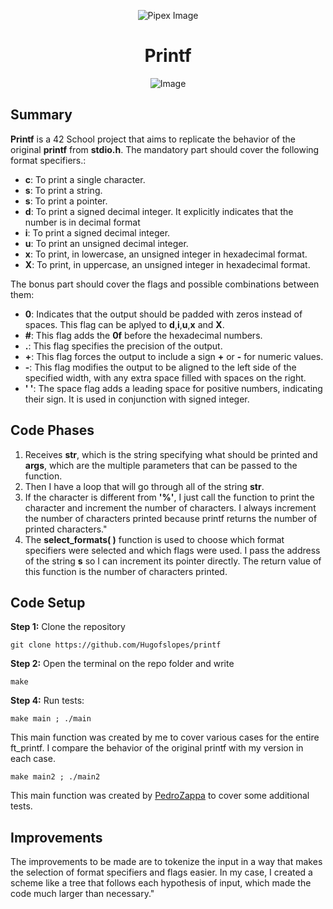 <p align="center">
    <img src="https://www.42porto.com/wp-content/uploads/2024/08/42-Porto-Horizontal.png" alt="Pipex Image" />
</p>
<h1 align="center">Printf</h1>
<p align="center">
    <img src="https://github.com/user-attachments/assets/31d40d19-8a82-4f82-aa23-3303cb741f5f" alt="Image" />
</p>

## Summary
<p>
    <b>Printf</b> is a 42 School project that aims to replicate the behavior of the original <b>printf</b> from <b>stdio.h</b>. The mandatory part should cover the following format specifiers.:
</p>
<ul>
    <li><b>c</b>: To print a single character.</li>
    <li><b>s</b>: To print a string.</li>
    <li><b>s</b>: To print a pointer.</li>
    <li><b>d</b>: To print a signed decimal integer. It explicitly indicates that the number is in decimal format</li>
    <li><b>i</b>: To print a signed decimal integer.</li>
    <li><b>u</b>: To print an unsigned decimal integer.</li>
    <li><b>x</b>: To print, in lowercase, an unsigned integer in hexadecimal format.</li>
    <li><b>X</b>: To print, in uppercase, an unsigned integer in hexadecimal format.</li>
</ul>
<p>
The bonus part should cover the flags and possible combinations between them:
</p>
<ul>
    <li><b>0</b>: Indicates that the output should be padded with zeros instead of spaces. This flag can be aplyed to <b>d</b>,<b>i</b>,<b>u</b>,<b>x</b> and <b>X</b>.</li>
    <li><b>#</b>: This flag adds the <b>0f</b> before the hexadecimal numbers.</li>
    <li><b>.</b>: This flag specifies the precision of the output.</li>
    <li><b>+</b>: This flag forces the output to include a sign <b>+</b> or <b>-</b> for numeric values.
   <li><b>-</b>: This flag modifies the output to be aligned to the left side of the specified width, with any extra space filled with spaces on the right.</li>
   <li><b>' '</b>: The space flag adds a leading space for positive numbers, indicating their sign. It is used in conjunction with signed integer.</b>
</ul>

## Code Phases
<ol>
    <li>Receives <b>str</b>, which is the string specifying what should be printed and <b>args</b>, which are the multiple parameters that can be passed to the function.
    </li>
    <li> Then I have a loop that will go through all of the string <b>str</b>.</li>
    <li>If the character is different from <b>'%'</b>, I just call the function to print the character and increment the number of characters. I always increment the number of characters printed because printf returns the number of printed characters."</li>
    <li>The <b>select_formats( )</b> function is used to choose which format specifiers were selected and which flags were used. I pass the address of the string <b>s</b> so I can increment its pointer directly. The return value of this function is the number of characters printed.</li>
    </ol>

## Code Setup
<p>
    <b>Step 1:</b> Clone the repository
</p>

    git clone https://github.com/Hugofslopes/printf

<p>
    <b>Step 2:</b> Open the terminal on the repo folder and write
</p>

    make

<p>
    <b>Step 4:</b> Run tests:
</p>

    make main ; ./main
This main function was created by me to cover various cases for the entire ft_printf. I compare the behavior of the original printf with my version in each case.

	make main2 ; ./main2
This main function was created by <a href="https://github.com/PedroZappa">PedroZappa</a> to cover some additional tests.

## Improvements
<p>
    The improvements to be made are to tokenize the input in a way that makes the selection of format specifiers and flags easier. In my case, I created a scheme like a tree that follows each hypothesis of input, which made the code much larger than necessary."
</p>